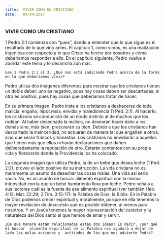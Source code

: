 ```yaml
---
title:  VIVIR COMO UN CRISTIANO
date:   09/04/2017
---
```


### VIVIR COMO UN CRISTIANO

1 Pedro 2:1 comienza con “pues”, dando a entender que lo que sigue es el resultado de lo que vino antes. El capítulo 1, como vimos, es una realización ingeniosa con respecto a lo que Cristo ha hecho por nosotros y cómo  deberíamos responder a ello. En el capítulo siguiente, Pedro vuelve a abordar este tema y lo desarrolla aún más. 

`Lee 1 Pedro 2:1 al 3. ¿Qué nos está indicando Pedro acerca de la forma en la que deberíamos vivir?`

Pedro utiliza dos imágenes diferentes para mostrar que los cristianos tienen un doble deber: uno es negativo,  pues hay cosas deben ser descartadas; el otro es positivo, pues hay cosas que deberíamos tratar de hacer. 

En su primera imagen, Pedro insta a los cristianos a deshacerse de toda malicia, engaño, hipocresía, envidia y  maledicencia (1 Ped. 2:1). Al hacerlo, los cristianos se conducirán de un modo distinto al de muchos que los  rodean. Al haber desechado la malicia, no desearán hacer daño a los demás sino, más bien, procurarán su bien.  Debido a que los cristianos han descartado la insinceridad, no actuarán de manera tal que engañen a otros, sino  que serán francos y honestos. Los cristianos no envidiarán a aquellos que tienen más que ellos ni harán  declaraciones que dañen deliberadamente la reputación de otro. Estarán contentos con su propia vida y florecerán  donde la Providencia los ha colocado.

La segunda imagen que utiliza Pedro, la de un bebé que desea leche (1 Ped. 2:2), provee el lado positivo de su  instrucción. La vida cristiana no es meramente un asunto de desechar las cosas malas. Una vida así sería vacía.  No, es un asunto de buscar alimento espiritual con la misma intensidad con la que un bebé hambriento llora por  leche. Pedro señala a sus lectores cuál es la fuente de ese alimento espiritual (ver también Heb. 4:12; Mat. 22:29;  2 Tim. 3:15-17): la Palabra de Dios, la Biblia. En la Palabra de Dios podemos crecer espiritual y moralmente,  porque en ella tenemos la mayor revelación de Jesucristo que es posible obtener, al menos para nosotros. Y en  Jesús tenemos la mayor representación del carácter y la naturaleza del Dios santo al que hemos de amar y servir.  

`¿De qué manera están relacionadas estas dos ideas? Es decir, ¿por qué el buscar  alimento espiritual de la Palabra nos ayudará a dejar de lado las malas acciones y  actitudes de las que nos advierte Pedro?`